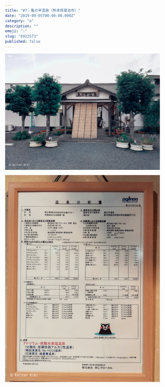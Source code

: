 ```yaml
---
title: "#7｜亀の甲温泉（熊本県菊池市）"
date: "2019-09-05T00:00:00.000Z"
category: "o"
description: ""
emoji: "♨️"
slug: "6922573"
published: false
---
```


![♨](01.jpg)

![♨](02.jpg)
